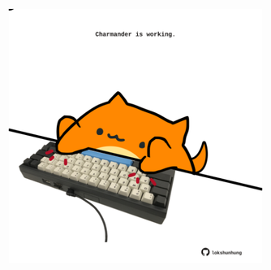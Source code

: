 <!-- built at 06/03/2024, 12:00:40 UTC -->
<p align="center">
  <img width="500" height="500" src="./ReadmeImage.svg">
</p>
